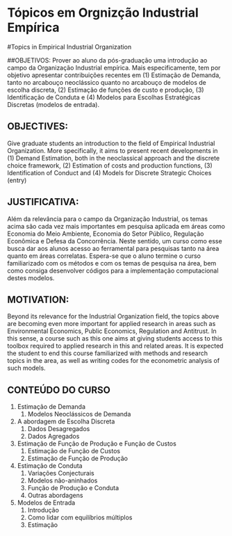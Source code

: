 
# Tópicos em Orgnizção Industrial Empírica

#Topics in Empirical Industrial Organization

##OBJETIVOS:
Prover ao aluno da pós-graduação uma introdução ao campo da Organização Industrial empírica. Mais especificamente, tem por objetivo apresentar contribuições recentes em (1) Estimação de Demanda, tanto no arcabouço neoclássico quanto no arcabouço de modelos de escolha discreta, (2) Estimação de funções de custo e produção, (3) Identificação de Conduta e (4) Modelos para Escolhas Estratégicas Discretas (modelos de entrada).

## OBJECTIVES: 
Give graduate students an introduction to the field of Empirical Industrial Organization. More specifically, it aims to present recent developments in (1) Demand Estimation, both in the neoclassical approach and the discrete choice framework, (2) Estimation of costs and production functions, (3) Identification of Conduct and (4) Models for Discrete Strategic Choices (entry)

## JUSTIFICATIVA:

Além da relevância para o campo da Organização Industrial, os temas acima são cada vez mais importantes em pesquisa aplicada em áreas como Economia do Meio Ambiente, Economia do Setor Público, Regulação Econômica e Defesa da Concorrência. Neste sentido, um curso como esse busca dar aos alunos acesso ao ferramental para pesquisas tanto na área quanto em áreas correlatas. Espera-se que o aluno termine o curso familiarizado com os métodos e com os temas de pesquisa na área, bem como consiga desenvolver códigos para a implementação computacional destes modelos.

## MOTIVATION:
Beyond its relevance for the Industrial Organization field, the topics above are becoming even more important for applied research in areas such as Environmental Economics, Public Economics, Regulation and Antitrust. In this sense, a course such as this one aims at giving students access to this toolbox required to applied research in this and related areas. It is expected the student to end this course familiarized with methods and research topics in the area, as well as writing codes for the econometric analysis of such models.

## CONTEÚDO DO CURSO

1.	Estimação de Demanda
	1.	Modelos Neoclássicos de Demanda
1.	A abordagem de Escolha Discreta
	1.	Dados Desagregados
	1.	Dados Agregados
1.	Estimação de Função de Produção e Função de Custos
	1.	Estimação de Função de Custos
	1.	Estimação de Função de Produção
1.	Estimação de Conduta
	1.	Variações Conjecturais
	1.	Modelos não-aninhados
	1.	Função de Produção e Conduta
	1.	Outras abordagens
1.	Modelos de Entrada
	1.	Introdução
	1.	Como lidar com equilíbrios múltiplos
	1.	Estimação

